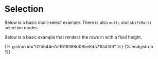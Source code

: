 # Selection

Below is a basic mulit-select example. There is also `multi` and `shiftMulti` selection modes.

Below is a basic example that renders the rows in with a fluid height.

{% gistrun id="025544e7cff618388d085e8d5710a006" %}
{% endgistrun %}
